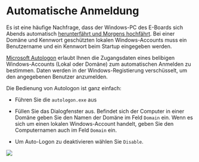 # Automatische Anmeldung

Es ist eine häufige Nachfrage, dass der Windows-PC des E-Boards sich Abends automatisch [herunterfährt und Morgens hochfährt](/howto/create-projects/manage-schedules/shutdown-system.md). Bei einer Domäne und Kennwort geschützten lokalen Windows-Accounts muss ein Benutzername und ein Kennwort beim Startup eingegeben werden.

[Microsoft Autologon](https://docs.microsoft.com/de-de/sysinternals/downloads/autologon) erlaubt Ihnen die Zugangsdaten eines belibigen Windows-Accounts (Lokal oder Domäne) zum automatischen Anmelden zu bestimmen. Daten werden in der Windows-Registierung verschüsselt, um den angegebenen Benutzer anzumelden.

Die Bedienung von Autologon ist ganz einfach:

* Führen Sie die `autologon.exe` aus

* Füllen Sie das Dialogfenster aus. Befindet sich der Computer in einer Domäne geben Sie den Namen der Domäne im Feld `Domain` ein. Wenn es sich um einen lokalen Windows-Account handelt, geben Sie den Computernamen auch im Feld `Domain` ein. 

* Um Auto-Logon zu deaktivieren wählen Sie `Disable`.

![](/images/autologin.jpg)

